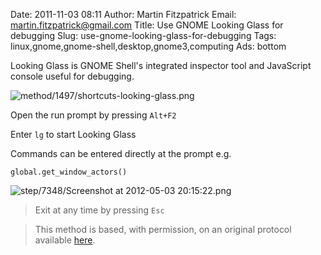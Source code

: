Date: 2011-11-03 08:11
Author: Martin Fitzpatrick
Email: martin.fitzpatrick@gmail.com
Title: Use GNOME Looking Glass for debugging
Slug: use-gnome-looking-glass-for-debugging
Tags: linux,gnome,gnome-shell,desktop,gnome3,computing
Ads: bottom

Looking Glass is GNOME Shell's integrated inspector tool and JavaScript console useful for debugging. 

<!-- PELICAN_END_SUMMARY -->

![method/1497/shortcuts-looking-glass.png](/images/method/1497/shortcuts-looking-glass.png)








Open the run prompt by pressing `Alt+F2`



Enter `lg` to start Looking Glass



Commands can be entered directly at the prompt e.g.



`global.get_window_actors()`

![step/7348/Screenshot at 2012-05-03 20:15:22.png](/images/step/7348/Screenshot%20at%202012-05-03%2020%3A15%3A22.png)


>Exit at any time by pressing `Esc`






>This method is based, with permission, on an original protocol available [here](http://live.gnome.org/GnomeShell/CheatSheet).

